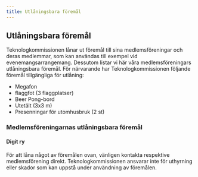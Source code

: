 ```yaml
---
title: Utlåningsbara föremål
---
```


## Utlåningsbara föremål

Teknologkommissionen lånar ut föremål till sina medlemsföreningar och deras medlemmar, som kan användas till exempel vid
evenemangsarrangemang. Dessutom listar vi här våra medlemsföreningars utlåningsbara föremål. För närvarande har
Teknologkommissionen följande föremål tillgängliga för utlåning:

- Megafon
- flaggfot (3 flaggplatser)
- Beer Pong-bord
- Utetält (3x3 m)
- Presenningar för utomhusbruk (2 st)

### Medlemsföreningarnas utlåningsbara föremål

#### **Digit ry**

För att låna något av föremålen ovan, vänligen kontakta respektive medlemsförening direkt. Teknologkommissionen ansvarar
inte för uthyrning eller skador som kan uppstå under användning av föremålen.
